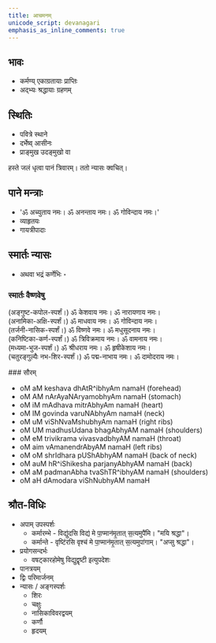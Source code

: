 ```yaml
---    
title: आचमनम्
unicode_script: devanagari  
emphasis_as_inline_comments: true  
---
```


## भावः

- कर्मण्य् एकाग्रतायाः प्राप्तिः
- अद्भ्यः श्रद्धायाः ग्रहणम्

## स्थितिः

- पवित्रे स्थाने
- दर्भेष्व् आसीनः
- प्राङ्मुख उदङ्मुखो वा

हस्ते जलं धृत्वा पानं त्रिवारम्। ततो न्यासः क्वचित्।

## पाने मन्त्राः

- 'ॐ अच्युताय नमः। ॐ अनन्ताय नमः। ॐ गोविन्दाय नमः।'
- व्याहृतयः
- गायत्रीपादाः

## स्मार्तः न्यासः

- अथवा भद्रं कर्णेभिः ॰

### स्मार्तः वैष्णवेषु

(अङ्गुष्ट-कपोल-स्पर्शं।) ॐ केशवाय नमः। ॐ नारायणाय नमः।  
(अनामिका-अक्षि-स्पर्शं।) ॐ माधवाय नमः। ॐ गोविन्दाय नमः।  
(तर्जनी-नासिक-स्पर्शं।) ॐ विष्णवे नमः। ॐ मधुसूदनाय नमः।  
(कनिष्टिका-कर्ण-स्पर्शं।) ॐ त्रिविक्रमाय नमः। ॐ वामनाय नमः।  
(मध्यमा-भुज-स्पर्शं।) ॐ श्रीधराय नमः। ॐ हृषीकेशाय नमः।  
(चतुरङ्गुल्यैः नभ-शिर-स्पर्शं।) ॐ पद्म-नाभाय नमः। ॐ दामोदराय नमः।

###‌ सौरम्

- oM aM keshava dhAtR^ibhyAm namaH (forehead)
- oM AM nArAyaNAryamobhyAm namaH (stomach)
- oM iM mAdhava mitrAbhyAm namaH (heart)
- oM IM govinda varuNAbhyAm namaH (neck)
- oM uM viShNvaMshubhyAm namaH  (right ribs)
- oM UM madhusUdana bhagAbhyAM namaH  (shoulders)
- oM eM trivikrama vivasvadbhyAM namaH (throat)
- oM aim vAmanendrAbyAM namaH (left ribs)
- oM oM shrIdhara pUShAbhyAM namaH (back of neck)
- oM auM hR^iShikesha parjanyAbhyAM namaH (back)
- oM aM padmanAbha tvaShTR^ibhyAM namaH (shoulders)
- oM aH dAmodara viShNubhyAM namaH

## श्रौत-विधिः

- अपाम् उपस्पर्शः
  - कर्मारम्भे - विद्यु॑दसि विद्य॑ मे पा॒प्मान॑मृ॒तात् स॒त्यमुपै॑मि। "मयि श्रद्धा"।
  - कर्मान्ते - वृष्टि॑रसि वृश्च॑ मे पा॒प्मान॑मृ॒तात् स॒त्यमुपा॑गाम्। "अप्सु श्रद्धा"।
- प्रयोगसन्दर्भः
  - वषट्कारहोमेषु विद्युद्वृष्टी इत्युपदेशः
- पानत्रयम्
- द्विः परिमार्जनम्
- न्यासः / अङ्गस्पर्शः
  - शिरः
  - चक्षुः
  - नासिकाविवरद्वयम्
  - कर्णौ
  - हृदयम्
